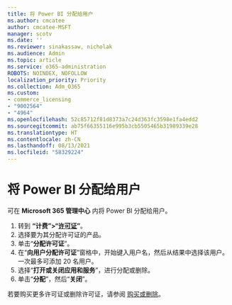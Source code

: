 ```yaml
---
title: 将 Power BI 分配给用户
ms.author: cmcatee
author: cmcatee-MSFT
manager: scotv
ms.date: ''
ms.reviewer: sinakassaw, nicholak
ms.audience: Admin
ms.topic: article
ms.service: o365-administration
ROBOTS: NOINDEX, NOFOLLOW
localization_priority: Priority
ms.collection: Adm_O365
ms.custom:
- commerce_licensing
- "9002564"
- "4964"
ms.openlocfilehash: 52c85712f81d8373a7c24d363fc3598e1fa4edd2
ms.sourcegitcommit: ab75f66355116e995b3cb5505465b31989339e28
ms.translationtype: HT
ms.contentlocale: zh-CN
ms.lasthandoff: 08/13/2021
ms.locfileid: "58329224"
---
```

# <a name="assign-power-bi-to-users"></a>将 Power BI 分配给用户

可在 **Microsoft 365 管理中心** 内将 Power BI 分配给用户。  

1. 转到 **“计费”>“[许可证](https://go.microsoft.com/fwlink/p/?linkid=842264)”**。
2. 选择要为其分配许可证的产品。
3. 单击“**分配许可证**”。
4. 在“**向用户分配许可证**”窗格中，开始键入用户名，然后从结果中选择该用户。 一次最多可添加 20 名用户。
5. 选择“**打开或关闭应用和服务**”，进行分配或删除。
6. 单击“**分配**”，然后“**关闭**”。

若要购买更多许可证或删除许可证，请参阅 [购买或删除](https://docs.microsoft.com/microsoft-365/commerce/licenses/buy-licenses#buy-or-remove-licenses-for-your-business-subscription)。